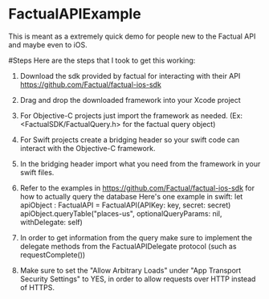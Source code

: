 # FactualAPIExample

This is meant as a extremely quick demo for people new to the Factual API and maybe even to iOS.

#Steps
Here are the steps that I took to get this working:
1. Download the sdk provided by factual for interacting with their API https://github.com/Factual/factual-ios-sdk

2. Drag and drop the downloaded framework into your Xcode project

3. For Objective-C projects just import the framework as needed. (Ex: <FactualSDK/FactualQuery.h> for the factual query object)

4. For Swift projects create a bridging header so your swift code can interact with the Objective-C framework.

5. In the bridging header import what you need from the framework in your swift files.

6. Refer to the examples in https://github.com/Factual/factual-ios-sdk for how to actually query the database
Here's one example in swift:
let apiObject : FactualAPI = FactualAPI(APIKey: key, secret: secret)
apiObject.queryTable("places-us", optionalQueryParams: nil, withDelegate: self)

7. In order to get information from the query make sure to implement the delegate methods from the
FactualAPIDelegate protocol (such as requestComplete())

8. Make sure to set the "Allow Arbitrary Loads" under "App Transport Security Settings" to YES, in order to allow
requests over HTTP instead of HTTPS.
